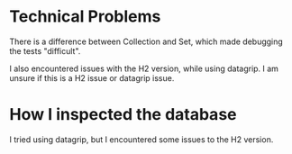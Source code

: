 # Technical Problems

There is a difference between Collection and Set, which made debugging the tests "difficult".

I also encountered issues with the H2 version, while using datagrip. I am unsure if this is a H2 issue or datagrip issue.

# How I inspected the database

I tried using datagrip, but I encountered some issues to the H2 version.

